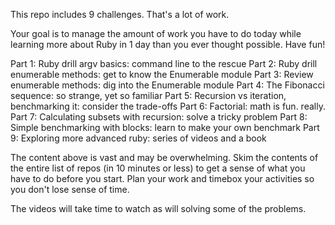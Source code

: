 This repo includes 9 challenges.  That's a lot of work.

Your goal is to manage the amount of work you have to do today while learning more about Ruby in 1 day than you ever thought possible.  Have fun!

Part 1: Ruby drill argv basics: command line to the rescue
Part 2: Ruby drill enumerable methods: get to know the Enumerable module
Part 3: Review enumerable methods: dig into the Enumerable module
Part 4: The Fibonacci sequence: so strange, yet so familiar
Part 5: Recursion vs iteration, benchmarking it: consider the trade-offs
Part 6: Factorial: math is fun. really.
Part 7: Calculating subsets with recursion: solve a tricky problem
Part 8: Simple benchmarking with blocks: learn to make your own benchmark
Part 9: Exploring more advanced ruby: series of videos and a book


The content above is vast and may be overwhelming.  Skim the contents of the entire list of repos (in 10 minutes or less) to get a sense of what you have to do before you start.  Plan your work and timebox your activities so you don't lose sense of time.

The videos will take time to watch as will solving some of the problems.
